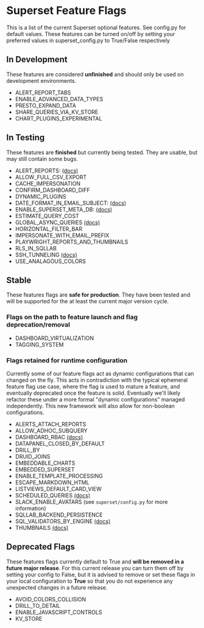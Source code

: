 <!--
Licensed to the Apache Software Foundation (ASF) under one
or more contributor license agreements.  See the NOTICE file
distributed with this work for additional information
regarding copyright ownership.  The ASF licenses this file
to you under the Apache License, Version 2.0 (the
"License"); you may not use this file except in compliance
with the License.  You may obtain a copy of the License at

  http://www.apache.org/licenses/LICENSE-2.0

Unless required by applicable law or agreed to in writing,
software distributed under the License is distributed on an
"AS IS" BASIS, WITHOUT WARRANTIES OR CONDITIONS OF ANY
KIND, either express or implied.  See the License for the
specific language governing permissions and limitations
under the License.
-->

# Superset Feature Flags

This is a list of the current Superset optional features. See config.py for default values. These features can be turned on/off by setting your preferred values in superset_config.py to True/False respectively

## In Development

These features are considered **unfinished** and should only be used on development environments.

[//]: # "PLEASE KEEP THE LIST SORTED ALPHABETICALLY"

- ALERT_REPORT_TABS
- ENABLE_ADVANCED_DATA_TYPES
- PRESTO_EXPAND_DATA
- SHARE_QUERIES_VIA_KV_STORE
- CHART_PLUGINS_EXPERIMENTAL

## In Testing

These features are **finished** but currently being tested. They are usable, but may still contain some bugs.

[//]: # "PLEASE KEEP THE LIST SORTED ALPHABETICALLY"

- ALERT_REPORTS: [(docs)](https://superset.apache.org/docs/configuration/alerts-reports)
- ALLOW_FULL_CSV_EXPORT
- CACHE_IMPERSONATION
- CONFIRM_DASHBOARD_DIFF
- DYNAMIC_PLUGINS
- DATE_FORMAT_IN_EMAIL_SUBJECT: [(docs)](https://superset.apache.org/docs/configuration/alerts-reports#commons)
- ENABLE_SUPERSET_META_DB: [(docs)](https://superset.apache.org/docs/configuration/databases/#querying-across-databases)
- ESTIMATE_QUERY_COST
- GLOBAL_ASYNC_QUERIES [(docs)](https://github.com/apache/superset/blob/master/CONTRIBUTING.md#async-chart-queries)
- HORIZONTAL_FILTER_BAR
- IMPERSONATE_WITH_EMAIL_PREFIX
- PLAYWRIGHT_REPORTS_AND_THUMBNAILS
- RLS_IN_SQLLAB
- SSH_TUNNELING [(docs)](https://superset.apache.org/docs/configuration/setup-ssh-tunneling)
- USE_ANALAGOUS_COLORS

## Stable

These features flags are **safe for production**. They have been tested and will be supported for the at least the current major version cycle.

[//]: # "PLEASE KEEP THESE LISTS SORTED ALPHABETICALLY"

### Flags on the path to feature launch and flag deprecation/removal

- DASHBOARD_VIRTUALIZATION
- TAGGING_SYSTEM

### Flags retained for runtime configuration

Currently some of our feature flags act as dynamic configurations that can changed
on the fly. This acts in contradiction with the typical ephemeral feature flag use case,
where the flag is used to mature a feature, and eventually deprecated once the feature is
solid. Eventually we'll likely refactor these under a more formal "dynamic configurations" managed
independently. This new framework will also allow for non-boolean configurations.

- ALERTS_ATTACH_REPORTS
- ALLOW_ADHOC_SUBQUERY
- DASHBOARD_RBAC [(docs)](https://superset.apache.org/docs/using-superset/creating-your-first-dashboard#manage-access-to-dashboards)
- DATAPANEL_CLOSED_BY_DEFAULT
- DRILL_BY
- DRUID_JOINS
- EMBEDDABLE_CHARTS
- EMBEDDED_SUPERSET
- ENABLE_TEMPLATE_PROCESSING
- ESCAPE_MARKDOWN_HTML
- LISTVIEWS_DEFAULT_CARD_VIEW
- SCHEDULED_QUERIES [(docs)](https://superset.apache.org/docs/configuration/alerts-reports)
- SLACK_ENABLE_AVATARS (see `superset/config.py` for more information)
- SQLLAB_BACKEND_PERSISTENCE
- SQL_VALIDATORS_BY_ENGINE [(docs)](https://superset.apache.org/docs/configuration/sql-templating)
- THUMBNAILS [(docs)](https://superset.apache.org/docs/configuration/cache)

## Deprecated Flags

These features flags currently default to True and **will be removed in a future major release**. For this current release you can turn them off by setting your config to False, but it is advised to remove or set these flags in your local configuration to **True** so that you do not experience any unexpected changes in a future release.

[//]: # "PLEASE KEEP THE LIST SORTED ALPHABETICALLY"

- AVOID_COLORS_COLLISION
- DRILL_TO_DETAIL
- ENABLE_JAVASCRIPT_CONTROLS
- KV_STORE
